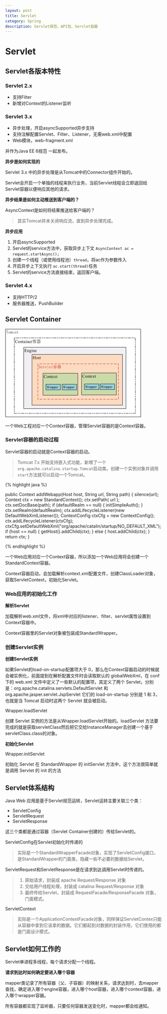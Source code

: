 ```yaml
---
layout: post
title: Servlet
category: Spring
description: Servlet规范、API包、Servlet容器
---
```


# Servlet

## Servlet各版本特性

### Servlet 2.x

- 支持Filter
- 新增对Context的Listener监听

### Servlet 3.x

- 异步处理，开启asyncSupported异步支持
- 支持注解配置Servlet、Filter、Listener，无需web.xml中配置
- Web模块，web-fragment.xml

并作为Java EE 6规范 一起发布。

**异步是如何实现的**

Servlet 3.x 中的异步处理是从Tomcat中的Connector组件开始的。

Servlet会开启一个单独的线程来执行业务，当前Servlet线程会立即返回给Servlet容器以便响应其他的请求。

**异步结果是如何主动推送到客户端的？**

AsyncContext是如何将结果推送给客户端的？
> 其实Tomcat并未关闭响应流，直到异步处理完成。


**异步应用**
1. 开启asyncSupported
2. Servlet的service方法中，获取异步上下文 `AsyncContext ac = request.startAsync();`
3. 创建一个线程（或使用线程池）`thread`，将ac作为参数传入
4. 开启异步上下文执行 `ac.start(thread)`任务
5. Servlet的service方法直接结束，返回客户端。



### Servlet 4.x

- 支持HTTP/2
- 服务器推送，PushBuilder

## Servlet Container

![](/assets/images/how-tomcat-works/tomcat-servlet-container.jpg)

一个Web工程对应一个Context容器，管理Servlet容器的是Context容器。

### Servlet容器的启动过程

Servlet容器的启动就是Context容器的启动。

> Tomcat 7.x 开始支持嵌入式功能，新增了一个`org.apache.catalina.startup.Tomcat`启动类。创建一个实例对象并调用`start`方法就可以启动一个Tomcat。

{% highlight java %}

public Context addWebapp(Host host, String url, String path) { 
       silence(url); 
       Context ctx = new StandardContext(); 
       ctx.setPath( url ); 
       ctx.setDocBase(path); 
       if (defaultRealm == null) { 
           initSimpleAuth(); 
       } 
       ctx.setRealm(defaultRealm); 
       ctx.addLifecycleListener(new DefaultWebXmlListener()); 
       ContextConfig ctxCfg = new ContextConfig(); 
       ctx.addLifecycleListener(ctxCfg); 
       ctxCfg.setDefaultWebXml("org/apache/catalin/startup/NO_DEFAULT_XML"); 
       if (host == null) { 
           getHost().addChild(ctx); 
       } else { 
           host.addChild(ctx); 
       } 
       return ctx; 
}

{% endhighlight %}

一个Web应用对应一个Context容器，所以添加一个Web应用将会创建一个StandardContext容器。

Context容器启动，会加载解析context.xml配置文件，创建ClassLoader对象，获取ServletContext，初始化Servlet。

### Web应用的初始化工作

**解析Servlet**

加载解析web.xml文件，将xml中对应的listener、filter、servlet属性设置到Context容器中。

Context容器里的Servlet对象被包装成StandardWrapper。

### 创建Servlet实例

**创建Servlet实例**

如果Servlet的load-on-startup配置项大于 0，那么在Context容器启动的时候就会被实例化，前面提到在解析配置文件时会读取默认的 globalWebXml，在 conf 下的 web.xml 文件中定义了一些默认的配置项，其定义了两个 Servlet，分别是：org.apache.catalina.servlets.DefaultServlet 和 org.apache.jasper.servlet.JspServlet 它们的 load-on-startup 分别是 1 和 3，也就是当 Tomcat 启动时这两个 Servlet 就会被启动。

Wrapper.loadServlet 

创建 Servlet 实例的方法是从Wrapper.loadServlet开始的。loadServlet 方法要完成的就是获取servletClass然后把它交给InstanceManager去创建一个基于servletClass.class的对象。

**初始化Servlet**

Wrapper.initServlet

初始化 Servlet 在 StandardWrapper 的 initServlet 方法中，这个方法很简单就是调用 Servlet 的 init 的方法

## Servlet体系结构

Java Web 应用是基于Servlet规范运转，Servlet运转主要关联三个类：
- ServletConfig
- ServletRequest
- ServletResponse

这三个类都是通过容器（Servlet Container创建的）传给Servlet的。

ServletConfig在Servlet初始化时传递的
> 实际是一个StandardWrapperFacade对象，实现了ServletConfig接口，是StandardWrapper的门面类，隐藏一些不必要的数据给Servlet。

ServletRequest和ServletResponse是在请求到达调用Servlet时传递的。
> 1. 原始请求，封装成 apache Request/Response 对象
> 2. 交给用户线程处理，封装成 catalina Request/Response 对象
> 3. 最终传给Servlet，封装成 RequestFacade/ResponseFacade 对象，门面模式。

ServletContext
> 实际是一个ApplicationContextFacade对象，同样保证ServletContex只能从容器中拿到它该拿的数据。它们都起到对数据的封装作用，它们使用的都是门面设计模式。

## Servlet如何工作的

Servlet单进程多线程，每个请求分配一个线程。

**请求到达时如何确定要进入哪个容器**

mapper类记录了所有容器（父、子容器）的映射关系，请求达到时，去mapper查找，确定进入哪个engine容器，进入哪个host容器，进入哪个context容器，进入哪个wrapper容器。

所有容器都实现了监听器，只要任何容器发送变化时，mapper都会给通知。